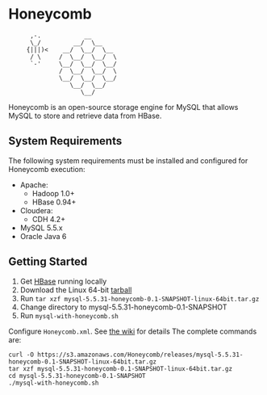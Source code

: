 # Honeycomb

```
      ,-.            __
      \_/         __/  \__
     {|||)<    __/  \__/  \__
      / \     /  \__/  \__/  \
      `-'     \__/  \__/  \__/
              /  \__/  \__/  \
              \__/  \__/  \__/
                 \__/  \__/
                    \__/

```

Honeycomb is an open-source storage engine for MySQL that allows MySQL to store and retrieve data from HBase.

## System Requirements

The following system requirements must be installed and configured for Honeycomb execution:
 
* Apache:
  * Hadoop 1.0+
  * HBase 0.94+
* Cloudera:
  * CDH 4.2+
* MySQL 5.5.x
* Oracle Java 6

## Getting Started




1. Get [HBase](http://hbase.apache.org/) running locally
2. Download the Linux 64-bit [tarball](https://s3.amazonaws.com/Honeycomb/releases/mysql-5.5.31-honeycomb-0.1-SNAPSHOT-linux-64bit.tar.gz)
3. Run `tar xzf mysql-5.5.31-honeycomb-0.1-SNAPSHOT-linux-64bit.tar.gz`
4. Change directory to mysql-5.5.31-honeycomb-0.1-SNAPSHOT
5. Run `mysql-with-honeycomb.sh`


Configure `Honeycomb.xml`.  See [the wiki](https://github.com/nearinfinity/honeycomb/wiki/Configuration-%26-Logging) for details
The complete commands are:

```
curl -O https://s3.amazonaws.com/Honeycomb/releases/mysql-5.5.31-honeycomb-0.1-SNAPSHOT-linux-64bit.tar.gz
tar xzf mysql-5.5.31-honeycomb-0.1-SNAPSHOT-linux-64bit.tar.gz
cd mysql-5.5.31-honeycomb-0.1-SNAPSHOT
./mysql-with-honeycomb.sh
```

